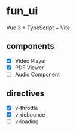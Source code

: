 # fun_ui

Vue 3 + TypeScript + Vite

## components

- [x] Video Player
- [x] PDF Viewer
- [ ] Audio Component

## directives

- [x] v-throttle
- [x] v-debounce
- [ ] v-loading
